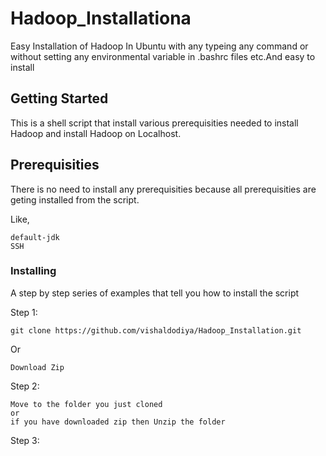 # Hadoop_Installationa

Easy Installation of Hadoop In Ubuntu with any typeing any command or without setting any environmental variable in .bashrc files etc.And easy to install

## Getting Started

This is a shell script that install various prerequisities needed to install Hadoop and install Hadoop on Localhost.

## Prerequisities

There is no need to install any prerequisities because all prerequisities are geting installed from the script.

Like,
```
default-jdk
SSH
```
### Installing

A step by step series of examples that tell you how to install the script

Step 1:
```
git clone https://github.com/vishaldodiya/Hadoop_Installation.git
```
Or

```
Download Zip
```

Step 2: 
```
Move to the folder you just cloned
or 
if you have downloaded zip then Unzip the folder

```

Step 3:
```

```
